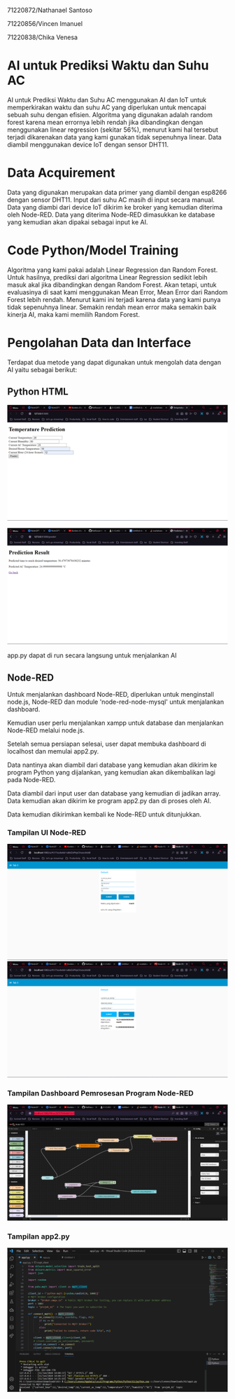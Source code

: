 71220872/Nathanael Santoso 

71220856/Vincen Imanuel 

71220838/Chika Venesa 

# AI untuk Prediksi Waktu dan Suhu AC 

AI untuk Prediksi Waktu dan Suhu AC menggunakan AI dan IoT untuk memperkirakan waktu dan suhu AC yang diperlukan untuk mencapai sebuah suhu dengan efisien. Algoritma yang digunakan adalah random forest karena mean errornya lebih rendah jika dibandingkan dengan menggunakan linear regression (sekitar 56%), menurut kami hal tersebut terjadi dikarenakan data yang kami gunakan tidak sepenuhnya linear. Data diambil menggunakan device IoT dengan sensor DHT11.  

# Data Acquirement

Data yang digunakan merupakan data primer yang diambil dengan esp8266 dengan sensor DHT11. Input dari suhu AC masih di input secara manual. Data yang diambi dari device IoT dikirim ke broker yang kemudian diterima oleh Node-RED. Data yang diterima Node-RED dimasukkan ke database yang kemudian akan dipakai sebagai input ke AI.

# Code Python/Model Training

Algoritma yang kami pakai adalah Linear Regression dan Random Forest. Untuk hasilnya, prediksi dari algoritma Linear Regression sedikit lebih masuk akal jika dibandingkan dengan Random Forest. Akan tetapi, untuk evaluasinya di saat kami menggunakan Mean Error, Mean Error dari Random Forest lebih rendah. Menurut kami ini terjadi karena data yang kami punya tidak sepenuhnya linear. Semakin rendah mean error maka semakin baik kinerja AI, maka kami memilih Random Forest.

# Pengolahan Data dan Interface

Terdapat dua metode yang dapat digunakan untuk mengolah data dengan AI yaitu sebagai berikut:

## Python HTML

![img1.1](https://github.com/Nathasan1410/projek-AI-AC/blob/main/images/app_img1.png)

![img1.2](https://github.com/Nathasan1410/projek-AI-AC/blob/main/images/app_img2.png)

app.py dapat di run secara langsung untuk menjalankan AI

## Node-RED

Untuk menjalankan dashboard Node-RED, diperlukan untuk menginstall node.js, Node-RED dan module 'node-red-node-mysql' untuk menjalankan dashboard.

Kemudian user perlu menjalankan xampp untuk database dan menjalankan Node-RED melalui node.js.

Setelah semua persiapan selesai, user dapat membuka dashboard di localhost dan memulai app2.py.

Data nantinya akan diambil dari database yang kemudian akan dikirim ke program Python yang dijalankan, yang kemudian akan dikembalikan lagi pada Node-RED.

Data diambil dari input user dan database yang kemudian di jadikan array. Data kemudian akan dikirim ke program app2.py dan di proses oleh AI.

Data kemudian dikirimkan kembali ke Node-RED untuk ditunjukkan.


### Tampilan UI Node-RED

![img2.2](https://github.com/Nathasan1410/projek-AI-AC/blob/main/images/node-red_ui2.png)
![img2.1](https://github.com/Nathasan1410/projek-AI-AC/blob/main/images/node-red_ui1.png)

### Tampilan Dashboard Pemrosesan Program Node-RED

![img2.3](https://github.com/Nathasan1410/projek-AI-AC/blob/main/images/node-red_dashboard.png)


### Tampilan app2.py

![img2.4](https://github.com/Nathasan1410/projek-AI-AC/blob/main/images/app2.png)
